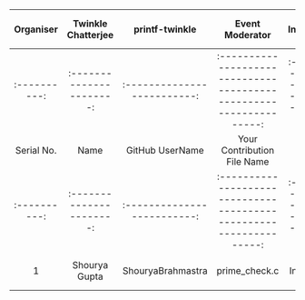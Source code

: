 |Organiser   |Twinkle Chatterjee      |printf-twinkle             |Event Moderator                                                    |Techno International Newtown                         |Happy Learning (Please provide your email)           |
|:----------:|:----------------------:|:-------------------------:|:-----------------------------------------------------------------:|:---------------------------------------------------:|:---------------------------------------------------:|
|:----------:|:----------------------:|:-------------------------:|:-----------------------------------------------------------------:|:---------------------------------------------------:|:---------------------------------------------------:|
|Serial No.  |Name                    |GitHub UserName            |Your Contribution File Name                                        |Institution                                          |Email Id                                             |
|:----------:|:----------------------:|:-------------------------:|:-----------------------------------------------------------------:|:---------------------------------------------------:|:---------------------------------------------------:|
|1           |Shourya Gupta           |ShouryaBrahmastra          |prime_check.c                                                      |Techno International Newtown                         |gptshourya02@gmail.com                               |
